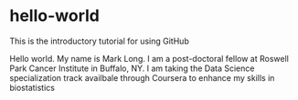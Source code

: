 # hello-world
This is the introductory tutorial for using GitHub

Hello world.
My name is Mark Long. I am a post-doctoral fellow at Roswell Park Cancer Institute in Buffalo, NY.
I am taking the Data Science specialization track availbale through Coursera to enhance my skills in biostatistics
